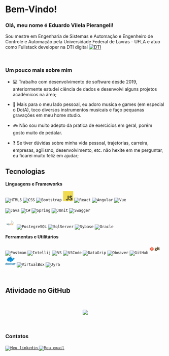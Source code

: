 # Bem-Vindo!

### Olá, meu nome é Eduardo Vilela Pierangeli!

<p>
 Sou mestre em Engenharia de Sistemas e Automação e Engenheiro de Controle e Automação pela Universidade Federal de Lavras - UFLA e atuo como Fullstack developer na DTI digital
  <a href="https://www.dtidigital.com.br">
    <img width="16" src="https://www.dtidigital.com.br/wp-content/uploads/2019/12/logo-dti-preta.png" alt="DTI" />
  </a>
</p>

<br/>

### Um pouco mais sobre mim

- :computer: Trabalho com desenvolvimento de software desde 2019, anteriormente estudei ciência de dados e desenvolvi alguns projetos acadêmicos na área;

- :guitar: Mais para o meu lado pessoal, eu adoro musica e games (em especial o DotA), toco diversos instrumentos musicais e faço pequanas gravações em meu home studio.

- :bike: Não sou muito adepto da pratica de exercícios em  geral, porém gosto muito de pedalar.

- :question: Se tiver dúvidas sobre minha vida pessoal, trajetorias, carreira, empresas, agilismo, desenvolvimento, etc. não hexite em me perguntar, eu ficarei muito feliz em ajudar;

## Tecnologias

**Linguagens e Frameworks**

<code><img height="32" src="https://upload.wikimedia.org/wikipedia/commons/thumb/6/61/HTML5_logo_and_wordmark.svg/200px-HTML5_logo_and_wordmark.svg.png" alt="HTML5"/></code>
<code><img height="32" src="https://upload.wikimedia.org/wikipedia/commons/4/4d/Css3.jpg" alt="CSS"/></code>
<code><img height="32" src="https://upload.wikimedia.org/wikipedia/commons/thumb/b/b2/Bootstrap_logo.svg/64px-Bootstrap_logo.svg.png" alt="Bootstrap"/></code>
<code><img height="32" src="https://raw.githubusercontent.com/github/explore/80688e429a7d4ef2fca1e82350fe8e3517d3494d/topics/javascript/javascript.png" alt="Javascript"/></code>
<code><img height="32" src="https://upload.wikimedia.org/wikipedia/commons/thumb/a/a7/React-icon.svg/200px-React-icon.svg.png" alt="React"/></code>
<code><img height="32" src="https://upload.wikimedia.org/wikipedia/commons/thumb/c/cf/Angular_full_color_logo.svg/250px-Angular_full_color_logo.svg.png" alt="Angular"/></code>
<code><img height="32" src="https://upload.wikimedia.org/wikipedia/commons/thumb/9/95/Vue.js_Logo_2.svg/220px-Vue.js_Logo_2.svg.png" alt="Vue"/></code>

<code><img height="32" src="https://upload.wikimedia.org/wikipedia/pt/3/30/Java_programming_language_logo.svg" alt="Java"/></code>
<code><img height="32" src="https://growiz.com.br/wp-content/uploads/2020/08/kisspng-c-programming-language-logo-microsoft-visual-stud-atlas-portfolio-5b899192d7c600.1628571115357423548838.png" alt="C#"/></code>
<code><img height="32" src="https://spring.io/images/spring-logo-9146a4d3298760c2e7e49595184e1975.svg" alt="Spring"/></code>
<code><img height="32" src="https://junit.org/junit4/images/junit5-banner.png" alt="JUnit"/></code>
<code><img height="32" src="https://miro.medium.com/max/3350/1*R36nHDnQ9i7vizbSJqTb1g.png" alt="Swagger"/></code>

<code><img height="32" src="https://raw.githubusercontent.com/github/explore/80688e429a7d4ef2fca1e82350fe8e3517d3494d/topics/mysql/mysql.png" alt="MySQL"/></code>
<code><img height="32" src="https://upload.wikimedia.org/wikipedia/commons/thumb/2/29/Postgresql_elephant.svg/150px-Postgresql_elephant.svg.png" alt="PostegreSQL"/></code>
<code><img height="32" src="https://ocaradoti.com.br/wp-content/uploads/2020/11/1499955337microsoft-sql-server-logo-png.png" alt="SqlServer"/></code>
<code><img height="32" src="https://upload.wikimedia.org/wikipedia/commons/c/ce/SybaseSAP_FINAL_logo.png" alt="Sybase"/></code>
<code><img height="32" src="https://digital.ai/sites/default/files/pictures/styles/maxwidth_300/public/pt_logos/oracle-database.png?itok=qYHevPAy" alt="Oracle"/></code>


**Ferramentas e Utilitários**

<code><img height="32" src="https://user-images.githubusercontent.com/2676579/34940598-17cc20f0-f9be-11e7-8c6d-f0190d502d64.png" alt="Postman"/></code>
<code><img height="32" src="https://resources.jetbrains.com/storage/products/intellij-idea/img/meta/intellij-idea_logo_300x300.png" alt="Intellij"/></code>
<code><img height="32" src="https://upload.wikimedia.org/wikipedia/commons/thumb/c/cd/Visual_Studio_2017_Logo.svg/1200px-Visual_Studio_2017_Logo.svg.png" alt="VS"/></code>
<code><img height="32" src="https://upload.wikimedia.org/wikipedia/commons/thumb/9/9a/Visual_Studio_Code_1.35_icon.svg/1200px-Visual_Studio_Code_1.35_icon.svg.png" alt="VSCode"/></code>
<code><img height="32" src="https://s3.amazonaws.com//beta-img.b2bstack.net/uploads/production/product/product_image/1523/img-013.png" alt="DataGrip"/></code>
<code><img height="32" src="https://upload.wikimedia.org/wikipedia/commons/thumb/b/b5/DBeaver_logo.svg/1200px-DBeaver_logo.svg.png" alt="Dbeaver"/></code>
<code><img height="32" src="https://cdn3.iconfinder.com/data/icons/inficons/512/github.png" alt="GitHub"/></code>
<code><img height="32" src="https://raw.githubusercontent.com/github/explore/80688e429a7d4ef2fca1e82350fe8e3517d3494d/topics/git/git.png" alt="Git"/></code>
<code><img height="32" src="https://raw.githubusercontent.com/github/explore/80688e429a7d4ef2fca1e82350fe8e3517d3494d/topics/docker/docker.png" alt="Docker"/></code>
<code><img height="32" src="https://img.utdstc.com/icon/c2f/773/c2f7733df6524599afea694769062bc12d389fb4178f8be7b644c5e802fbbc17:200" alt="VirtualBox"/></code>
<code><img height="32" src="https://www.solarwinds.com/-/media/solarwinds/swdcv2/licensed-products/service-desk/integrations/sd-integrations-logo-jira.ashx?rev=701fbaa7f8ac4ae08e0406c8984c43e7&hash=75D4F04DE99B88DE7B2C4193F0616F1F" alt="Jyra"/></code>

<br/>

## Atividade no GitHub

<br/>

<p align="center">
  <img src="https://github-readme-stats.vercel.app/api?username=EduardoPierangeli" />
</p>

<br/>


### Contatos

<a href="https://www.linkedin.com/in/eduardopierangeli/">
  <code><img alt="Meu linkedin" width="45" src="https://img.flaticon.com/icons/png/512/174/174857.png?size=1200x630f&pad=10,10,10,10&ext=png&bg=FFFFFFFF" /></code>
</a>
<a href="evp.pierangeli@gmail.com">
  <code><img alt="Meu email" width="32" src="https://cdn.pixabay.com/photo/2019/10/19/17/24/gmail-4561841_1280.png" /></code>
</a>

